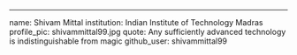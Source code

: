 ---
name: Shivam Mittal
institution: Indian Institute of Technology Madras
profile_pic: shivammittal99.jpg
quote: Any sufficiently advanced technology is indistinguishable from magic
github_user: shivammittal99

